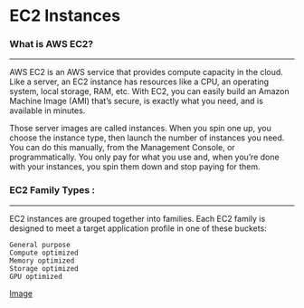 # EC2 Instances

### What is AWS EC2?
------
AWS EC2 is an AWS service that provides compute capacity in the cloud. Like a server, an EC2 instance has resources like a CPU, an operating system, local storage, RAM, etc. With EC2, you can easily build an Amazon Machine Image (AMI) that’s secure, is exactly what you need, and is available in minutes.

Those server images are called instances. When you spin one up, you choose the instance type, then launch the number of instances you need. You can do this manually, from the Management Console, or programmatically. You only pay for what you use and, when you’re done with your instances, you spin them down and stop paying for them.

### EC2 Family Types :
------
EC2 instances are grouped together into families. Each EC2 family is designed to meet a target application profile in one of these buckets:

    General purpose
    Compute optimized
    Memory optimized
    Storage optimized
    GPU optimized
    
[Image](https://github.com/learn-with-aws/EC2/blob/master/images/Capture.PNG)
